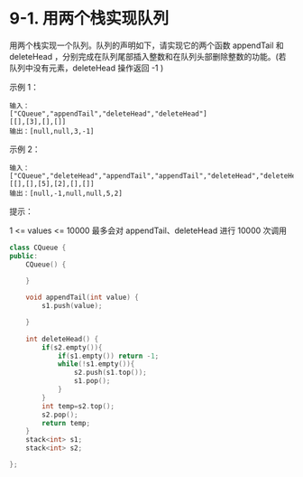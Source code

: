 # 9-1. 用两个栈实现队列

用两个栈实现一个队列。队列的声明如下，请实现它的两个函数 appendTail 和 deleteHead ，分别完成在队列尾部插入整数和在队列头部删除整数的功能。(若队列中没有元素，deleteHead 操作返回 -1 )

示例 1：

```
输入：
["CQueue","appendTail","deleteHead","deleteHead"]
[[],[3],[],[]]
输出：[null,null,3,-1]
```



示例 2：

```
输入：
["CQueue","deleteHead","appendTail","appendTail","deleteHead","deleteHead"]
[[],[],[5],[2],[],[]]
输出：[null,-1,null,null,5,2]
```



提示：

1 <= values <= 10000 最多会对 appendTail、deleteHead 进行 10000 次调用



```C++
class CQueue {
public:
    CQueue() {

    }
    
    void appendTail(int value) {
        s1.push(value);

    }
    
    int deleteHead() {
        if(s2.empty()){
            if(s1.empty()) return -1;
            while(!s1.empty()){
                s2.push(s1.top());
                s1.pop();
            }
        }
        int temp=s2.top();
        s2.pop();
        return temp;
    }
    stack<int> s1;
    stack<int> s2;

};
```


